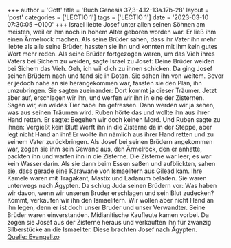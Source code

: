 +++
author = 'Gott'
title = 'Buch Genesis 37,3-4.12-13a.17b-28'
layout = 'post'
categories = ['LECTIO 1']
tags = ['LECTIO 1']
date = '2023-03-10 07:30:05 +0100'
+++
Israel liebte Josef unter allen seinen Söhnen am meisten, weil er ihm noch in hohem Alter geboren worden war. Er ließ ihm einen Ärmelrock machen.
Als seine Brüder sahen, dass ihr Vater ihn mehr liebte als alle seine Brüder, hassten sie ihn und konnten mit ihm kein gutes Wort mehr reden.<!--more-->
Als seine Brüder fortgezogen waren, um das Vieh ihres Vaters bei Sichem zu weiden,
sagte Israel zu Josef: Deine Brüder weiden bei Sichem das Vieh. Geh, ich will dich zu ihnen schicken.
Da ging Josef seinen Brüdern nach und fand sie in Dotan.
Sie sahen ihn von weitem. Bevor er jedoch nahe an sie herangekommen war, fassten sie den Plan, ihn umzubringen.
Sie sagten zueinander: Dort kommt ja dieser Träumer.
Jetzt aber auf, erschlagen wir ihn, und werfen wir ihn in eine der Zisternen. Sagen wir, ein wildes Tier habe ihn gefressen. Dann werden wir ja sehen, was aus seinen Träumen wird.
Ruben hörte das und wollte ihn aus ihrer Hand retten. Er sagte: Begehen wir doch keinen Mord.
Und Ruben sagte zu ihnen: Vergießt kein Blut! Werft ihn in die Zisterne da in der Steppe, aber legt nicht Hand an ihn! Er wollte ihn nämlich aus ihrer Hand retten und zu seinem Vater zurückbringen.
Als Josef bei seinen Brüdern angekommen war, zogen sie ihm sein Gewand aus, den Ärmelrock, den er anhatte,
packten ihn und warfen ihn in die Zisterne. Die Zisterne war leer; es war kein Wasser darin.
Als sie dann beim Essen saßen und aufblickten, sahen sie, dass gerade eine Karawane von Ismaelitern aus Gilead kam. Ihre Kamele waren mit Tragakant, Mastix und Ladanum beladen. Sie waren unterwegs nach Ägypten.
Da schlug Juda seinen Brüdern vor: Was haben wir davon, wenn wir unseren Bruder erschlagen und sein Blut zudecken?
Kommt, verkaufen wir ihn den Ismaelitern. Wir wollen aber nicht Hand an ihn legen, denn er ist doch unser Bruder und unser Verwandter. Seine Brüder waren einverstanden.
Midianitische Kaufleute kamen vorbei. Da zogen sie Josef aus der Zisterne heraus und verkauften ihn für zwanzig Silberstücke an die Ismaeliter. Diese brachten Josef nach Ägypten.<br> [Quelle: Evangelizo](https://evangeliumtagfuertag.org/DE/gospel)